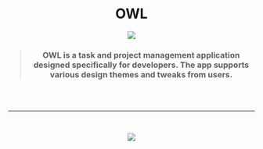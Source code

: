 <div align="center">
<br><br>

# OWL

<img src="https://github.com/user-attachments/assets/9c234d73-c7b3-48ff-8819-5a17f77bf648" />

> ### OWL is a task and project management application designed specifically for developers. The app supports various design themes and tweaks from users.

<br><br><hr><br>

<img src="https://github.com/user-attachments/assets/247e4def-6b81-4606-a7d5-c3344eae7fd9" />

</div>
